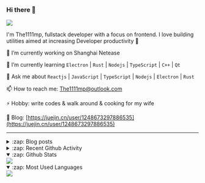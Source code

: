 ### Hi there 👋

![](https://komarev.com/ghpvc/?username=1111mp&color=green)

I'm The1111mp, fullstack developer with a focus on frontend. I love building utilities aimed at increasing Developer productivity 🙌

🔭 I’m currently working on Shanghai Netease

🌱 I’m currently learning `Electron` | `Rust` | `Nodejs` | `TypeScript` | `C++` | `Qt`

💬 Ask me about `Reactjs` | `JavaScript` | `TypeScript` | `Nodejs` | `Electron` | `Rust`

📫 How to reach me: <a href="mailto:The1111mp@outlook.com">The1111mp@outlook.com</a>

⚡ Hobby: write codes & walk around & cooking for my wife

📖 Blog: [https://juejin.cn/user/1248673297886535](https://juejin.cn/user/1248673297886535)

***

<details>
  <summary>:zap: Blog posts</summary>

  - [这里有从零开始构建现代化前端UI组件库所需要的一切](https://juejin.cn/post/7324011329883045915)
  - [使用 nvm-desktop 轻松安装和管理多个 node 版本](https://juejin.cn/post/7267791228872179727)
  - [Electron 中集成 SQLite3 数据库的最佳实践](https://juejin.cn/post/7202807471881306172)
  - [从0开发IM，单聊群聊在线离线消息以及消息的已读未读功能](https://juejin.cn/post/7202583557751865401)
  - [Electron（网页）中实现接近微信消息发送体验的消息输入框及界面](https://juejin.cn/post/7252505446396575781)
  - [Qt中基于QWebEngineView和QWebChannel实现与web的交互](https://juejin.cn/post/7238423148555501629)
</details>

<details>
  <summary>:zap: Recent Github Activity</summary>

  <!--START_SECTION:activity-->
1. 🗣 Commented on [#45](https://github.com/1111mp/electron_client/issues/45#issuecomment-2316673002) in [1111mp/electron_client](https://github.com/1111mp/electron_client)
2. 🗣 Commented on [#45](https://github.com/1111mp/electron_client/issues/45#issuecomment-2316643451) in [1111mp/electron_client](https://github.com/1111mp/electron_client)
3. 🗣 Commented on [#101](https://github.com/1111mp/nvm-desktop/issues/101#issuecomment-2316639613) in [1111mp/nvm-desktop](https://github.com/1111mp/nvm-desktop)
4. 🗣 Commented on [#101](https://github.com/1111mp/nvm-desktop/issues/101#issuecomment-2316620357) in [1111mp/nvm-desktop](https://github.com/1111mp/nvm-desktop)
5. 🗣 Commented on [#109](https://github.com/1111mp/nvm-desktop/issues/109#issuecomment-2315017416) in [1111mp/nvm-desktop](https://github.com/1111mp/nvm-desktop)
6. 🗣 Commented on [#45](https://github.com/1111mp/electron_client/issues/45#issuecomment-2315006305) in [1111mp/electron_client](https://github.com/1111mp/electron_client)
7. 🗣 Commented on [#109](https://github.com/1111mp/nvm-desktop/issues/109#issuecomment-2306070960) in [1111mp/nvm-desktop](https://github.com/1111mp/nvm-desktop)
8. 🗣 Commented on [#108](https://github.com/1111mp/nvm-desktop/issues/108#issuecomment-2304248031) in [1111mp/nvm-desktop](https://github.com/1111mp/nvm-desktop)
9. 🗣 Commented on [#109](https://github.com/1111mp/nvm-desktop/issues/109#issuecomment-2303998685) in [1111mp/nvm-desktop](https://github.com/1111mp/nvm-desktop)
10. 🗣 Commented on [#109](https://github.com/1111mp/nvm-desktop/issues/109#issuecomment-2303972827) in [1111mp/nvm-desktop](https://github.com/1111mp/nvm-desktop)
  <!--END_SECTION:activity-->
</details>

<details open>
  <summary>:zap: Github Stats</summary>

  <img align="center" src="https://github-readme-stats-sigma-five.vercel.app/api?username=1111mp&show_icons=true&hide_border=true&theme=gruvbox" />
</details>

<details open>
  <summary>:zap: Most Used Languages</summary>

  <img align="center" src="https://github-readme-stats-sigma-five.vercel.app/api/top-langs/?username=1111mp&layout=compact&show_icons=true&hide_border=true&theme=gruvbox" />
</details>


<!--
**1111mp/1111mp** is a ✨ _special_ ✨ repository because its `README.md` (this file) appears on your GitHub profile.

Here are some ideas to get you started:

- 🔭 I’m currently working on ...
- 🌱 I’m currently learning ...
- 👯 I’m looking to collaborate on ...
- 🤔 I’m looking for help with ...
- 💬 Ask me about ...
- 📫 How to reach me: ...
- 😄 Pronouns: ...
- ⚡ Fun fact: ...
-->
